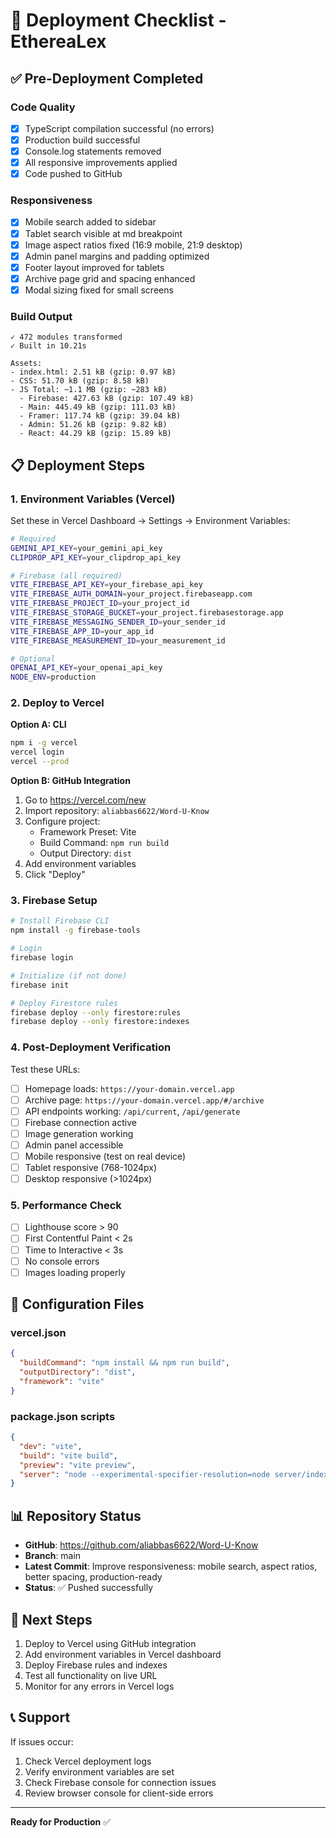 # 🚀 Deployment Checklist - EthereaLex

## ✅ Pre-Deployment Completed

### Code Quality
- [x] TypeScript compilation successful (no errors)
- [x] Production build successful
- [x] Console.log statements removed
- [x] All responsive improvements applied
- [x] Code pushed to GitHub

### Responsiveness
- [x] Mobile search added to sidebar
- [x] Tablet search visible at md breakpoint
- [x] Image aspect ratios fixed (16:9 mobile, 21:9 desktop)
- [x] Admin panel margins and padding optimized
- [x] Footer layout improved for tablets
- [x] Archive page grid and spacing enhanced
- [x] Modal sizing fixed for small screens

### Build Output
```
✓ 472 modules transformed
✓ Built in 10.21s

Assets:
- index.html: 2.51 kB (gzip: 0.97 kB)
- CSS: 51.70 kB (gzip: 8.58 kB)
- JS Total: ~1.1 MB (gzip: ~283 kB)
  - Firebase: 427.63 kB (gzip: 107.49 kB)
  - Main: 445.49 kB (gzip: 111.03 kB)
  - Framer: 117.74 kB (gzip: 39.04 kB)
  - Admin: 51.26 kB (gzip: 9.82 kB)
  - React: 44.29 kB (gzip: 15.89 kB)
```

## 📋 Deployment Steps

### 1. Environment Variables (Vercel)
Set these in Vercel Dashboard → Settings → Environment Variables:

```bash
# Required
GEMINI_API_KEY=your_gemini_api_key
CLIPDROP_API_KEY=your_clipdrop_api_key

# Firebase (all required)
VITE_FIREBASE_API_KEY=your_firebase_api_key
VITE_FIREBASE_AUTH_DOMAIN=your_project.firebaseapp.com
VITE_FIREBASE_PROJECT_ID=your_project_id
VITE_FIREBASE_STORAGE_BUCKET=your_project.firebasestorage.app
VITE_FIREBASE_MESSAGING_SENDER_ID=your_sender_id
VITE_FIREBASE_APP_ID=your_app_id
VITE_FIREBASE_MEASUREMENT_ID=your_measurement_id

# Optional
OPENAI_API_KEY=your_openai_api_key
NODE_ENV=production
```

### 2. Deploy to Vercel

**Option A: CLI**
```bash
npm i -g vercel
vercel login
vercel --prod
```

**Option B: GitHub Integration**
1. Go to https://vercel.com/new
2. Import repository: `aliabbas6622/Word-U-Know`
3. Configure project:
   - Framework Preset: Vite
   - Build Command: `npm run build`
   - Output Directory: `dist`
4. Add environment variables
5. Click "Deploy"

### 3. Firebase Setup
```bash
# Install Firebase CLI
npm install -g firebase-tools

# Login
firebase login

# Initialize (if not done)
firebase init

# Deploy Firestore rules
firebase deploy --only firestore:rules
firebase deploy --only firestore:indexes
```

### 4. Post-Deployment Verification

Test these URLs:
- [ ] Homepage loads: `https://your-domain.vercel.app`
- [ ] Archive page: `https://your-domain.vercel.app/#/archive`
- [ ] API endpoints working: `/api/current`, `/api/generate`
- [ ] Firebase connection active
- [ ] Image generation working
- [ ] Admin panel accessible
- [ ] Mobile responsive (test on real device)
- [ ] Tablet responsive (768-1024px)
- [ ] Desktop responsive (>1024px)

### 5. Performance Check
- [ ] Lighthouse score > 90
- [ ] First Contentful Paint < 2s
- [ ] Time to Interactive < 3s
- [ ] No console errors
- [ ] Images loading properly

## 🔧 Configuration Files

### vercel.json
```json
{
  "buildCommand": "npm install && npm run build",
  "outputDirectory": "dist",
  "framework": "vite"
}
```

### package.json scripts
```json
{
  "dev": "vite",
  "build": "vite build",
  "preview": "vite preview",
  "server": "node --experimental-specifier-resolution=node server/index.mjs"
}
```

## 📊 Repository Status

- **GitHub**: https://github.com/aliabbas6622/Word-U-Know
- **Branch**: main
- **Latest Commit**: Improve responsiveness: mobile search, aspect ratios, better spacing, production-ready
- **Status**: ✅ Pushed successfully

## 🎯 Next Steps

1. Deploy to Vercel using GitHub integration
2. Add environment variables in Vercel dashboard
3. Deploy Firebase rules and indexes
4. Test all functionality on live URL
5. Monitor for any errors in Vercel logs

## 📞 Support

If issues occur:
1. Check Vercel deployment logs
2. Verify environment variables are set
3. Check Firebase console for connection issues
4. Review browser console for client-side errors

---

**Ready for Production** ✅
